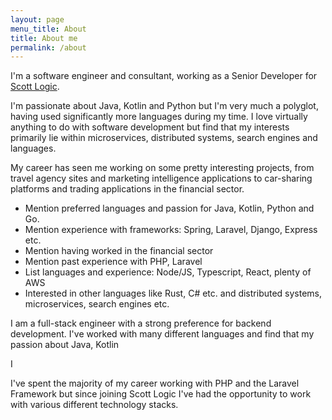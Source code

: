 ```yaml
---
layout: page
menu_title: About
title: About me
permalink: /about
---
```


I'm a software engineer and consultant, working as a Senior Developer for [Scott Logic](https://www.scottlogic.com/).

I'm passionate about Java, Kotlin and Python but I'm very much a polyglot, having used significantly more languages during my time. I love virtually anything to do with software development but find that my interests primarily lie within microservices, distributed systems, search engines and languages.

My career has seen me working on some pretty interesting projects, from travel agency sites and marketing intelligence applications to car-sharing platforms and trading applications in the financial sector.

- Mention preferred languages and passion for Java, Kotlin, Python and Go.
- Mention experience with frameworks: Spring, Laravel, Django, Express etc.
- Mention having worked in the financial sector
- Mention past experience with PHP, Laravel
- List languages and experience: Node/JS, Typescript, React, plenty of AWS
- Interested in other languages like Rust, C# etc. and distributed systems, microservices, search engines etc.

I am a full-stack engineer with a strong preference for backend development. I've worked with many different languages and find that my passion about Java, Kotlin

I

I've spent the majority of my career working with PHP and the Laravel Framework but since joining Scott Logic I've had the opportunity to work with various different technology stacks.
